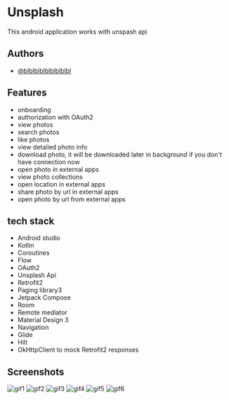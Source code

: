 
# Unsplash

This android application works with unspash api



## Authors

- [@blblblblblblblblbl](https://github.com/blblblblblblblblbl)


## Features

- onboarding
- authorization with OAuth2
- view photos
- search photos
- like photos
- view detailed photo info
- download photo, it will be downloaded later in background if you don't have connection now
- open photo in external apps
- view photo collections
- open location in external apps
- share photo by url in external apps
- open photo by url from external apps



## tech stack
- Android studio
- Kotlin
- Coroutines 
- Flow
- OAuth2
- Unsplash Api
- Retrofit2
- Paging library3
- Jetpack Compose
- Room
- Remote mediator
- Material Design 3
- Navigation
- Glide
- Hilt
- OkHttpClient to mock Retrofit2 responses



## Screenshots
![gif1](https://github.com/blblblblblblblblbl/Unsplash-API-app/blob/main/gifs/XRecorder_29012023_021329.gif)
![gif2](https://github.com/blblblblblblblblbl/Unsplash-API-app/blob/main/gifs/XRecorder_29012023_021329(0).gif)
![gif3](https://github.com/blblblblblblblblbl/Unsplash-API-app/blob/main/gifs/XRecorder_29012023_021329(1).gif)
![gif4](https://github.com/blblblblblblblblbl/Unsplash-API-app/blob/main/gifs/XRecorder_29012023_021329(2).gif)
![gif5](https://github.com/blblblblblblblblbl/Unsplash-API-app/blob/main/gifs/XRecorder_29012023_021329(3).gif)
![gif6](https://github.com/blblblblblblblblbl/Unsplash-API-app/blob/main/gifs/XRecorder_29012023_021329(4).gif)
